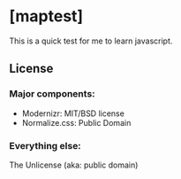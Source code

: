 # [maptest]

This is a quick test for me to learn javascript.


## License

### Major components:

* Modernizr: MIT/BSD license
* Normalize.css: Public Domain

### Everything else:

The Unlicense (aka: public domain)
